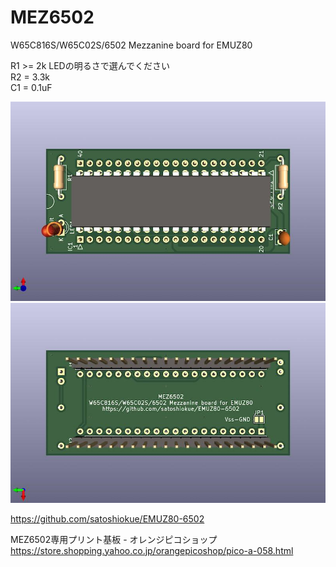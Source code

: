 # MEZ6502
W65C816S/W65C02S/6502 Mezzanine board for EMUZ80  

R1 >= 2k LEDの明るさで選んでください  
R2 = 3.3k  
C1 = 0.1uF  

![MEZ6502 PCB TOP](https://github.com/satoshiokue/MEZ6502/blob/main/imgs/MEZ6502_top.jpg)
![MEZ6502 PCB BOTTOM](https://github.com/satoshiokue/MEZ6502/blob/main/imgs/MEZ6502_bottom.jpg)

https://github.com/satoshiokue/EMUZ80-6502

MEZ6502専用プリント基板 - オレンジピコショップ  
https://store.shopping.yahoo.co.jp/orangepicoshop/pico-a-058.html
